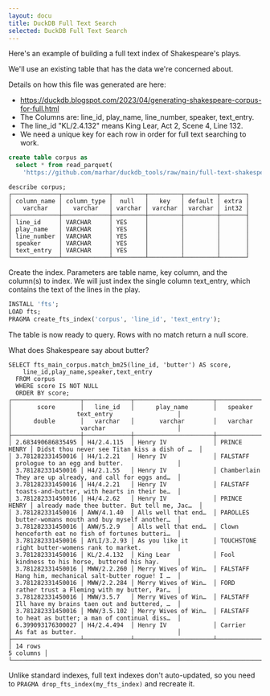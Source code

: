 ```yaml
---
layout: docu
title: DuckDB Full Text Search
selected: DuckDB Full Text Search
---
```


Here's an example of building a full text index of Shakespeare's plays.

We'll use an existing table that has the data we're concerned about.

Details on how this file was generated are here:
- https://duckdb.blogspot.com/2023/04/generating-shakespeare-corpus-for-full.html
- The Columns are:  line_id, play_name, line_number, speaker, text_entry.
- The line_id "KL/2.4.132" means King Lear, Act 2, Scene 4, Line 132.
- We need a unique key for each row in order for full text searching to work.

```SQL
create table corpus as
  select * from read_parquet(
    'https://github.com/marhar/duckdb_tools/raw/main/full-text-shakespeare/shakespeare.parquet');
```

```
describe corpus;
┌─────────────┬─────────────┬─────────┬─────────┬─────────┬───────┐
│ column_name │ column_type │  null   │   key   │ default │ extra │
│   varchar   │   varchar   │ varchar │ varchar │ varchar │ int32 │
├─────────────┼─────────────┼─────────┼─────────┼─────────┼───────┤
│ line_id     │ VARCHAR     │ YES     │         │         │       │
│ play_name   │ VARCHAR     │ YES     │         │         │       │
│ line_number │ VARCHAR     │ YES     │         │         │       │
│ speaker     │ VARCHAR     │ YES     │         │         │       │
│ text_entry  │ VARCHAR     │ YES     │         │         │       │
└─────────────┴─────────────┴─────────┴─────────┴─────────┴───────┘
```

Create the index. Parameters are table name, key column,
and the column(s) to index.  We will just index the single column
text_entry, which contains the text of the lines in the play.

```SQL
INSTALL 'fts';
LOAD fts;
PRAGMA create_fts_index('corpus', 'line_id', 'text_entry');
```

The table is now ready to query. Rows with no match return a null score.

What does Shakespeare say about butter?

```
SELECT fts_main_corpus.match_bm25(line_id, 'butter') AS score,
    line_id,play_name,speaker,text_entry
  FROM corpus
  WHERE score IS NOT NULL
  ORDER BY score;
┌───────────────────┬─────────────┬──────────────────────┬──────────────┬──────────────────────────────────────────────┐
│       score       │   line_id   │      play_name       │   speaker    │                  text_entry                  │
│      double       │   varchar   │       varchar        │   varchar    │                   varchar                    │
├───────────────────┼─────────────┼──────────────────────┼──────────────┼──────────────────────────────────────────────┤
│ 2.683490686835495 │ H4/2.4.115  │ Henry IV             │ PRINCE HENRY │ Didst thou never see Titan kiss a dish of …  │
│ 3.781282331450016 │ H4/1.2.21   │ Henry IV             │ FALSTAFF     │ prologue to an egg and butter.               │
│ 3.781282331450016 │ H4/2.1.55   │ Henry IV             │ Chamberlain  │ They are up already, and call for eggs and…  │
│ 3.781282331450016 │ H4/4.2.21   │ Henry IV             │ FALSTAFF     │ toasts-and-butter, with hearts in their be…  │
│ 3.781282331450016 │ H4/4.2.62   │ Henry IV             │ PRINCE HENRY │ already made thee butter. But tell me, Jac…  │
│ 3.781282331450016 │ AWW/4.1.40  │ Alls well that end…  │ PAROLLES     │ butter-womans mouth and buy myself another…  │
│ 3.781282331450016 │ AWW/5.2.9   │ Alls well that end…  │ Clown        │ henceforth eat no fish of fortunes butteri…  │
│ 3.781282331450016 │ AYLI/3.2.93 │ As you like it       │ TOUCHSTONE   │ right butter-womens rank to market.          │
│ 3.781282331450016 │ KL/2.4.132  │ King Lear            │ Fool         │ kindness to his horse, buttered his hay.     │
│ 3.781282331450016 │ MWW/2.2.260 │ Merry Wives of Win…  │ FALSTAFF     │ Hang him, mechanical salt-butter rogue! I …  │
│ 3.781282331450016 │ MWW/2.2.284 │ Merry Wives of Win…  │ FORD         │ rather trust a Fleming with my butter, Par…  │
│ 3.781282331450016 │ MWW/3.5.7   │ Merry Wives of Win…  │ FALSTAFF     │ Ill have my brains taen out and buttered, …  │
│ 3.781282331450016 │ MWW/3.5.102 │ Merry Wives of Win…  │ FALSTAFF     │ to heat as butter; a man of continual diss…  │
│ 6.399093176300027 │ H4/2.4.494  │ Henry IV             │ Carrier      │ As fat as butter.                            │
├───────────────────┴─────────────┴──────────────────────┴──────────────┴──────────────────────────────────────────────┤
│ 14 rows                                                                                                    5 columns │
└──────────────────────────────────────────────────────────────────────────────────────────────────────────────────────┘
```

Unlike standard indexes, full text indexes don't auto-updated, so you need to
`PRAGMA drop_fts_index(my_fts_index)` and recreate it.

